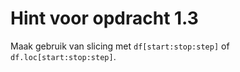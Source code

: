 # Hint voor opdracht 1.3
Maak gebruik van slicing met `df[start:stop:step]` of `df.loc[start:stop:step]`.
